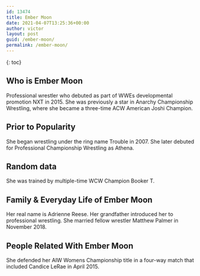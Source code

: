 ```yaml
---
id: 13474
title: Ember Moon
date: 2021-04-07T13:25:36+00:00
author: victor
layout: post
guid: /ember-moon/
permalink: /ember-moon/
---
```



{: toc}


## Who is Ember Moon



Professional wrestler who debuted as part of WWEs developmental promotion NXT in 2015. She was previously a star in Anarchy Championship Wrestling, where she became a three-time ACW American Joshi Champion.

                
                
                
## Prior to Popularity



She began wrestling under the ring name Trouble in 2007. She later debuted for Professional Championship Wrestling as Athena.

                
                
                
## Random data



She was trained by multiple-time WCW Champion Booker T.

                
                
                
## Family & Everyday Life of Ember Moon



Her real name is Adrienne Reese. Her grandfather introduced her to professional wrestling. She married fellow wrestler Matthew Palmer in November 2018. 

                
                
                
## People Related With Ember Moon



She defended her AIW Womens Championship title in a four-way match that included Candice LeRae in April 2015.

                
              
            
          
          
          